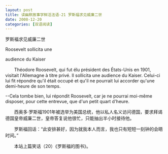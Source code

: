 ```yaml
---
layout: post
title: 读幽默故事学鲜活法语-21 罗斯福求见威廉二世
date: 2008-12-20
categories: [双语阅读]  
---
```


罗斯福求见威廉二世

Roosevelt sollicita une

audience du Kaiser





　　Théodore Roosevelt, qui fut élu président des États-Unis en 1901, visitait l'Allemagne à titre privé. Il sollicita une audience du Kaiser. Celui-ci lui fit répondre qu'il était occupé et qu'il ne pourrait lui accorder qu'une demi-heure de son temps.

--Cela tombe bien, lui répondit Roosevelt, car je ne pourrai moi-même disposer, pour cette entrevue, que d'un petit quart d'heure.

　　西奥多·罗斯福1901年被选举为美国总统，他以私人名义访问德国，要求拜谒德国皇帝威廉二世，皇帝答复说他很忙，只能抽出半小时接待他。

　　罗斯福回话：“此安排甚好，因为就我本人而言，我也只有短短一刻钟的会晤时间。”

　　本站上篇笑话（20）《罗斯福的图书》。
